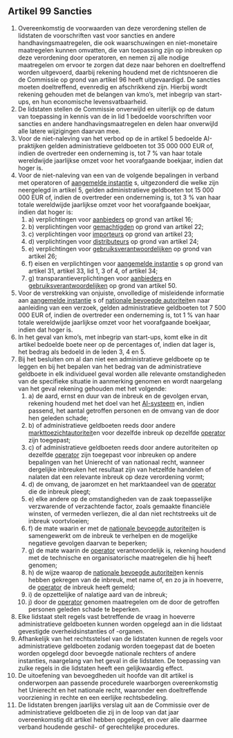 ## Artikel 99 Sancties

1. Overeenkomstig de voorwaarden van deze verordening stellen de lidstaten de voorschriften vast voor sancties en andere handhavingsmaatregelen, die ook waarschuwingen en niet-monetaire maatregelen kunnen omvatten, die van toepassing zijn op inbreuken op deze verordening door operatoren, en nemen zij alle nodige maatregelen om ervoor te zorgen dat deze naar behoren en doeltreffend worden uitgevoerd, daarbij rekening houdend met de richtsnoeren die de Commissie op grond van artikel 96 heeft uitgevaardigd. De sancties moeten doeltreffend, evenredig en afschrikkend zijn. Hierbij wordt rekening gehouden met de belangen van kmo’s, met inbegrip van start-ups, en hun economische levensvatbaarheid.
2. De lidstaten stellen de Commissie onverwijld en uiterlijk op de datum van toepassing in kennis van de in lid 1 bedoelde voorschriften voor sancties en andere handhavingsmaatregelen en delen haar onverwijld alle latere wijzigingen daarvan mee.
3. Voor de niet-naleving van het verbod op de in artikel 5 bedoelde AI-praktijken gelden administratieve geldboeten tot 35 000 000 EUR of, indien de overtreder een onderneming is, tot 7 % van haar totale wereldwijde jaarlijkse omzet voor het voorafgaande boekjaar, indien dat hoger is.
4. Voor de niet-naleving van een van de volgende bepalingen in verband met operatoren of [aangemelde instantie](a3.md#^aanins) s, uitgezonderd die welke zijn neergelegd in artikel 5, gelden administratieve geldboeten tot 15 000 000 EUR of, indien de overtreder een onderneming is, tot 3 % van haar totale wereldwijde jaarlijkse omzet voor het voorafgaande boekjaar, indien dat hoger is:
   1. a) verplichtingen voor [aanbieders](a3.md#^aanbieder) op grond van artikel 16;
   2. b) verplichtingen voor [gemachtigden](a3.md#^gemachtigde) op grond van artikel 22;
   3. c) verplichtingen voor [importeurs](a3.md#^importeur) op grond van artikel 23;
   4. d) verplichtingen voor [distributeurs](a3.md#^distributeur) op grond van artikel 24;
   5. e) verplichtingen voor [gebruiksverantwoordelijken](a3.md#^gebruiksverantwoordelijke) op grond van artikel 26;
   6. f) eisen en verplichtingen voor [aangemelde instantie](a3.md#^aanins) s op grond van artikel 31, artikel 33, lid 1, 3 of 4, of artikel 34;
   7. g) transparantieverplichtingen voor [aanbieders](a3.md#^aanbieder) en [gebruiksverantwoordelijken](a3.md#^gebruiksverantwoordelijke) op grond van artikel 50.
5. Voor de verstrekking van onjuiste, onvolledige of misleidende informatie aan [aangemelde instantie](a3.md#^aanins) s of [nationale bevoegde autoriteit](a3.md#^natbau)en naar aanleiding van een verzoek, gelden administratieve geldboeten tot 7 500 000 EUR of, indien de overtreder een onderneming is, tot 1 % van haar totale wereldwijde jaarlijkse omzet voor het voorafgaande boekjaar, indien dat hoger is.
6. In het geval van kmo’s, met inbegrip van start-ups, komt elke in dit artikel bedoelde boete neer op de percentages of, indien dat lager is, het bedrag als bedoeld in de leden 3, 4 en 5.
7. Bij het besluiten om al dan niet een administratieve geldboete op te leggen en bij het bepalen van het bedrag van de administratieve geldboete in elk individueel geval worden alle relevante omstandigheden van de specifieke situatie in aanmerking genomen en wordt naargelang van het geval rekening gehouden met het volgende:
   1. a) de aard, ernst en duur van de inbreuk en de gevolgen ervan, rekening houdend met het doel van het [AI-systeem](a3.md#^ai-systeem) en, indien passend, het aantal getroffen personen en de omvang van de door hen geleden schade;
   2. b) of administratieve geldboeten reeds door andere [markttoezichtautoriteit](a3.md#^mta)en voor dezelfde inbreuk op dezelfde [operator](a3.md#^operator) zijn toegepast;
   3. c) of administratieve geldboeten reeds door andere autoriteiten op dezelfde [operator](a3.md#^operator) zijn toegepast voor inbreuken op andere bepalingen van het Unierecht of van nationaal recht, wanneer dergelijke inbreuken het resultaat zijn van hetzelfde handelen of nalaten dat een relevante inbreuk op deze verordening vormt;
   4. d) de omvang, de jaaromzet en het marktaandeel van de [operator](a3.md#^operator) die de inbreuk pleegt;
   5. e) elke andere op de omstandigheden van de zaak toepasselijke verzwarende of verzachtende factor, zoals gemaakte financiële winsten, of vermeden verliezen, die al dan niet rechtstreeks uit de inbreuk voortvloeien;
   6. f) de mate waarin er met de [nationale bevoegde autoriteit](a3.md#^natbau)en is samengewerkt om de inbreuk te verhelpen en de mogelijke negatieve gevolgen daarvan te beperken;
   7. g) de mate waarin de [operator](a3.md#^operator) verantwoordelijk is, rekening houdend met de technische en organisatorische maatregelen die hij heeft genomen;
   8. h) de wijze waarop de [nationale bevoegde autoriteit](a3.md#^natbau)en kennis hebben gekregen van de inbreuk, met name of, en zo ja in hoeverre, de [operator](a3.md#^operator) de inbreuk heeft gemeld;
   9. i) de opzettelijke of nalatige aard van de inbreuk;
   10. j) door de [operator](a3.md#^operator) genomen maatregelen om de door de getroffen personen geleden schade te beperken.
8. Elke lidstaat stelt regels vast betreffende de vraag in hoeverre administratieve geldboeten kunnen worden opgelegd aan in die lidstaat gevestigde overheidsinstanties of -organen.
9. Afhankelijk van het rechtsstelsel van de lidstaten kunnen de regels voor administratieve geldboeten zodanig worden toegepast dat de boeten worden opgelegd door bevoegde nationale rechters of andere instanties, naargelang van het geval in die lidstaten. De toepassing van zulke regels in die lidstaten heeft een gelijkwaardig effect.
10. De uitoefening van bevoegdheden uit hoofde van dit artikel is onderworpen aan passende procedurele waarborgen overeenkomstig het Unierecht en het nationale recht, waaronder een doeltreffende voorziening in rechte en een eerlijke rechtsbedeling.
11. De lidstaten brengen jaarlijks verslag uit aan de Commissie over de administratieve geldboeten die zij in de loop van dat jaar overeenkomstig dit artikel hebben opgelegd, en over alle daarmee verband houdende geschil- of gerechtelijke procedures.
